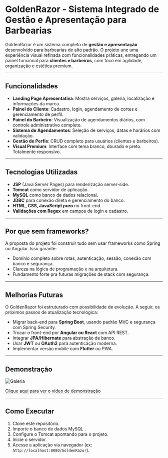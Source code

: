 # GoldenRazor - Sistema Integrado de Gestão e Apresentação para Barbearias

GoldenRazor é um sistema completo de **gestão e apresentação** desenvolvido para barbearias de alto padrão. O projeto une uma experiência visual refinada com funcionalidades práticas, entregando um painel funcional para **clientes e barbeiros**, com foco em agilidade, organização e estética premium.

---

## Funcionalidades

- **Landing Page Apresentativa**: Mostra serviços, galeria, localização e informações da marca.
- **Painel do Cliente**: Cadastro, login, agendamento de cortes e gerenciamento de perfil.
- **Painel do Barbeiro**: Visualização de agendamentos diários, com controle administrativo completo.
- **Sistema de Agendamentos**: Seleção de serviços, datas e horários com validação.
- **Gestão de Perfis**: CRUD completo para usuários (clientes e barbeiros).
- **Visual Premium**: Interface com tema branco, dourado e preto. Totalmente responsivo.

---

## Tecnologias Utilizadas

- **JSP** (Java Server Pages) para renderização server-side.
- **Tomcat** como servidor de aplicação.
- **MySQL** como banco de dados relacional.
- **JDBC** para conexão direta e gerenciamento do banco.
- **HTML, CSS, JavaScript puro** no front-end.
- **Validações com Regex** em campos de login e cadastro.
  
---

## Por que sem frameworks?

A proposta do projeto foi construir tudo sem usar frameworks como Spring ou Angular. Isso garante:

- Domínio completo sobre rotas, autenticação, sessão, conexão com banco e segurança.
- Clareza na lógica de programação e na arquitetura.
- Fundamento forte pra futuras migrações de stack com segurança.

---

## Melhorias Futuras

O GoldenRazor foi estruturado com possibilidade de evolução. A seguir, os próximos passos de atualização tecnológica:

- Migrar back-end para **Spring Boot**, usando padrão MVC e segurança com Spring Security.
- Trocar o front-end por **Angular ou React** com API REST.
- Integrar **JPA/Hibernate** para abstração de banco.
- Usar **JWT** ou **OAuth2** para autenticação moderna.
- Implementar versão mobile com **Flutter** ou PWA.

---

## Demonstração

![Galeria](https://media.discordapp.net/attachments/1250289117909090375/1388249378422259752/image.png?ex=68604b7c&is=685ef9fc&hm=56dedd4c39ec03e5e621a4b2e7d288bbae6c9d29f2d344748f9d4ecb741b6d2a&=&format=webp&quality=lossless)

[Clique aqui para ver o vídeo de demonstração](https://youtu.be/ofKipAi2vL8)

---

## Como Executar

1. Clone este repositório.
2. Importe o banco de dados MySQL .
3. Configure o Tomcat apontando para o projeto.
4. Inicie o servidor.
5. Acesse a aplicação via navegador (ex: `http://localhost:8080/GoldenRazor`).


